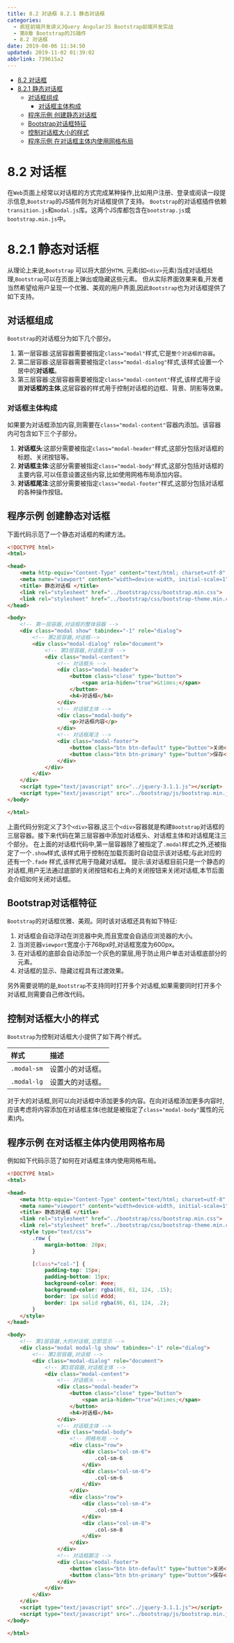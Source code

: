 ```yaml
---
title: 8.2 对话框 8.2.1 静态对话框
categories: 
  - 疯狂前端开发讲义JQuery AngularJS Bootstrap前端开发实战
  - 第8章 Bootstrap的JS插件
  - 8.2 对话框
date: 2019-08-06 11:34:50
updated: 2019-11-02 01:39:02
abbrlink: 739615a2
---
```

- [8.2 对话框](/ReadingNotes/739615a2/#8-2-对话框)
- [8.2.1 静态对话框](/ReadingNotes/739615a2/#8-2-1-静态对话框)
    - [对话框组成](/ReadingNotes/739615a2/#对话框组成)
        - [对话框主体构成](/ReadingNotes/739615a2/#对话框主体构成)
    - [程序示例 创建静态对话框](/ReadingNotes/739615a2/#程序示例-创建静态对话框)
    - [Bootstrap对话框特征](/ReadingNotes/739615a2/#Bootstrap对话框特征)
    - [控制对话框大小的样式](/ReadingNotes/739615a2/#控制对话框大小的样式)
    - [程序示例 在对话框主体内使用网格布局](/ReadingNotes/739615a2/#程序示例-在对话框主体内使用网格布局)

<!--more-->
<script src="https://cdn.bootcss.com/jquery/3.4.0/jquery.slim.min.js"></script>
<script>$(document).ready(function () {$(".post-body > ul:nth-child(1)").hide();});</script>

<!--end-->
<!--SSTStart-->
# 8.2 对话框 #
在`Web`页面上经常以对话框的方式完成某种操作,比如用户注册、登录或阅读一段提示信息,`Bootstrap`的JS插件则为对话框提供了支持。
`Bootstrap`的对话框插件依赖`transition.js`和`modal.js`库。这两个JS库都包含在`bootstrap.js`或`bootstrap.min.js`中。
# 8.2.1 静态对话框 #
从理论上来说,`Bootstrap` 可以将大部分`HTML` 元素(如`<div>`元素)当成对话框处理,`Bootstrap`可以在页面上弹出或隐藏这些元素。
但从实际界面效果来看,开发者当然希望给用户呈现一个优雅、美观的用户界面,因此`Bootstrap`也为对话框提供了如下支持。
## 对话框组成 ##
`Bootstrap`的对话框分为如下几个部分。
1. 第一层容器:这层容器需要被指定`class="modal"`样式,它是`整个对话框的容器`。
2. 第二层容器:这层容器需要被指定`class="modal-dialog"`样式,该样式设置一个居中的**对话框**。
3. 第三层容器:这层容器需要被指定`class="modal-content"`样式,该样式用于设置**对话框的主体**,这层容器的样式用于控制对话框的边框、背景、阴影等效果。

### 对话框主体构成 ###
如果要为对话框添加内容,则需要在`class="modal-content"`容器内添加。该容器内可包含如下三个子部分。
1. **对话框头**:这部分需要被指定`class="modal-header"`样式,这部分包括对话框的标题、关闭按钮等。
2. **对话框主体**:这部分需要被指定`class="modal-body"`样式,这部分包括对话框的主要内容,可以任意设置这些内容,比如使用网格布局添加内容。
3. **对话框尾注**:这部分需要被指定`class="modal-footer"`样式,这部分包括对话框的各种操作按钮。

## 程序示例 创建静态对话框 ##
下面代码示范了一个静态对话框的构建方法。
```html
<!DOCTYPE html>
<html>

<head>
	<meta http-equiv="Content-Type" content="text/html; charset=utf-8" />
	<meta name="viewport" content="width=device-width, initial-scale=1">
	<title> 静态对话框 </title>
	<link rel="stylesheet" href="../bootstrap/css/bootstrap.min.css">
	<link rel="stylesheet" href="../bootstrap/css/bootstrap-theme.min.css">
</head>

<body>
	<!-- 第一层容器,对话框的整体容器 -->
	<div class="modal show" tabindex="-1" role="dialog">
		<!-- 第2层容器,对话框-->
		<div class="modal-dialog" role="document">
			<!-- 第3层容器,对话框主体 -->
			<div class="modal-content">
				<!-- 对话框头 -->
				<div class="modal-header">
					<button class="close" type="button">
						<span aria-hiden="true">&times;</span>
					</button>
					<h4>对话框</h4>
				</div>
				<!-- 对话框主体 -->
				<div class="modal-body">
					<p>对话框内容</p>
				</div>
				<!-- 对话框尾注 -->
				<div class="modal-footer">
					<button class="btn btn-default" type="button">关闭</button>
					<button class="btn btn-primary" type="button">保存</button>
				</div>
			</div>
		</div>
	</div>
	<script type="text/javascript" src="../jquery-3.1.1.js"></script>
	<script type="text/javascript" src="../bootstrap/js/bootstrap.min.js"></script>
</body>

</html>
```
上面代码分别定义了3个`<div>`容器,这三个`<div>`容器就是构建`Bootstrap`对话框的三层容器。接下来代码在第三层容器中添加对话框头、对话框主体和对话框尾注三个部分。
在上面的对话框代码中,第一层容器除了被指定了`.modal`样式之外,还被指定了一个`.show`样式,该样式用于控制在加载页面时自动显示该对话框;与此对应的还有一个`.fade` 样式,该样式用于隐藏对话框。
提示:该对话框目前只是一个静态的对话框,用户无法通过底部的关闭按钮和右上角的关闭按钮来关闭对话框,本节后面会介绍如何关闭对话框。
## Bootstrap对话框特征 ##
`Bootstrap`的对话框优雅、美观。同时该对话框还具有如下特征:
1. 对话框会自动浮动在浏览器中央,而且宽度会自适应浏览器的大小。
2. 当浏览器`viewport`宽度小于768px时,对话框宽度为600px。
3. 在对话框的底部会自动添加一个灰色的蒙层,用于防止用户单击对话框底部分的元素。
4. 对话框的显示、隐藏过程具有过渡效果。

另外需要说明的是,`Bootstrap`不支持同时打开多个对话框,如果需要同时打开多个对话框,则需要自己修改代码。

## 控制对话框大小的样式 ##
`Bootstrap`为控制对话框大小提供了如下两个样式。

|样式|描述|
|:---|:---|
|`.modal-sm`|设置小的对话框。|
|`.modal-lg`|设置大的对话框。|
对于大的对话框,则可以向对话框中添加更多的内容。在向对话框添加更多内容时,应该考虑将内容添加在对话框主体(也就是被指定了`class="modal-body"`属性的元素)内。
## 程序示例 在对话框主体内使用网格布局 ##
例如如下代码示范了如何在对话框主体内使用网格布局。
```html
<!DOCTYPE html>
<html>

<head>
	<meta http-equiv="Content-Type" content="text/html; charset=utf-8" />
	<meta name="viewport" content="width=device-width, initial-scale=1">
	<title> 静态对话框 </title>
	<link rel="stylesheet" href="../bootstrap/css/bootstrap.min.css">
	<link rel="stylesheet" href="../bootstrap/css/bootstrap-theme.min.css">
	<style type="text/css">
		.row {
			margin-bottom: 20px;
		}

		[class*="col-"] {
			padding-top: 15px;
			padding-bottom: 15px;
			background-color: #eee;
			background-color: rgba(86, 61, 124, .15);
			border: 1px solid #ddd;
			border: 1px solid rgba(86, 61, 124, .2);
		}
	</style>
</head>

<body>
	<!-- 第1层容器,大的对话框,立即显示 -->
	<div class="modal modal-lg show" tabindex="-1" role="dialog">
		<!-- 第2层容器,对话框 -->
		<div class="modal-dialog" role="document">
			<!-- 第3层容器,对话框主体 -->
			<div class="modal-content">
				<!-- 对话框头 -->
				<div class="modal-header">
					<button class="close" type="button">
						<span aria-hiden="true">&times;</span>
					</button>
					<h4>对话框</h4>
				</div>
				<!-- 对话框主体 -->
				<div class="modal-body">
					<!-- 网格布局 -->
					<div class="row">
						<div class="col-sm-6">
							.col-sm-6
						</div>
						<div class="col-sm-6">
							.col-sm-6
						</div>
					</div>
					<div class="row">
						<div class="col-sm-4">
							.col-sm-4
						</div>
						<div class="col-sm-8">
							.col-sm-8
						</div>
					</div>
				</div>
				<!-- 对话框脚注 -->
				<div class="modal-footer">
					<button class="btn btn-default" type="button">关闭</button>
					<button class="btn btn-primary" type="button">保存</button>
				</div>
			</div>
		</div>
	</div>
	<script type="text/javascript" src="../jquery-3.1.1.js"></script>
	<script type="text/javascript" src="../bootstrap/js/bootstrap.min.js"></script>
</body>

</html>
```
<!--SSTStop-->

